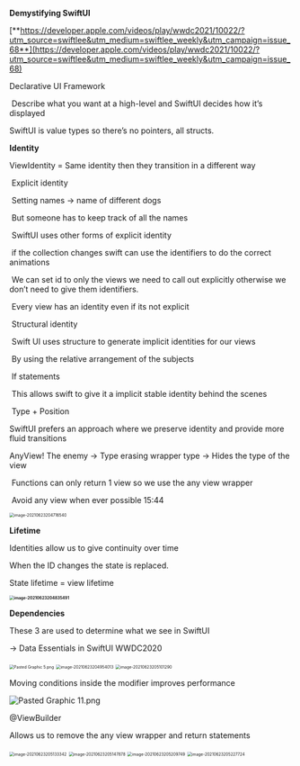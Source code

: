 **Demystifying SwiftUI**

[**https://developer.apple.com/videos/play/wwdc2021/10022/?utm_source=swiftlee&utm_medium=swiftlee_weekly&utm_campaign=issue_68**](https://developer.apple.com/videos/play/wwdc2021/10022/?utm_source=swiftlee&utm_medium=swiftlee_weekly&utm_campaign=issue_68)

Declarative UI Framework

​	Describe what you want at a high-level and SwiftUI decides how it’s displayed



SwiftUI is value types so there’s no pointers, all structs.



**Identity** 

ViewIdentity = Same identity then they transition in a different way

​	Explicit identity

​		Setting names -> name of different dogs

​		But someone has to keep track of all the names

​		SwiftUI uses other forms of explicit identity 

​		if the collection changes swift can use the identifiers to do the correct animations

​		We can set id to only the views we need to call out explicitly otherwise we don’t need to give them identifiers.

​		Every view has an identity even if its not explicit 

​	Structural identity

​		Swift UI uses structure to generate implicit identities for our views

​			By using the relative arrangement of the subjects

​			If statements 

​			This allows swift to give it a implicit stable identity behind the scenes 

​			Type + Position

SwiftUI prefers an approach where we preserve identity and provide more fluid transitions



AnyView! The enemy -> Type erasing wrapper type -> Hides the type of the view

​	Functions can only return 1 view so we use the any view wrapper 

​	Avoid any view when ever possible 15:44



<img src="/Users/congle/Documents/Dev/ios-all-learnings/Images/image-20210623204716540.png" alt="image-20210623204716540" style="zoom:50%;" />

**Lifetime**

Identities allow us to give continuity over time



When the ID changes the state is replaced.

State lifetime = view lifetime 



**<img src="/Users/congle/Documents/Dev/ios-all-learnings/Images/image-20210623204835491.png" alt="image-20210623204835491" style="zoom:50%;" />**





**Dependencies**



These 3 are used to determine what we see in SwiftUI

 -> Data Essentials in SwiftUI WWDC2020





<img src="/Users/congle/Documents/Dev/ios-all-learnings/Images/image-20210623204937010.png" alt="Pasted Graphic 5.png" style="zoom:50%;" />



<img src="/Users/congle/Documents/Dev/ios-all-learnings/Images/image-20210623204954013.png" alt="image-20210623204954013" style="zoom:50%;" />



<img src="/Users/congle/Library/Application Support/typora-user-images/image-20210623205101290.png" alt="image-20210623205101290" style="zoom:50%;" />

Moving conditions inside the modifier improves performance

![Pasted Graphic 11.png](blob:file:///9db9460d-acc7-4fd0-9bcf-03190cca6980)



@ViewBuilder

Allows us to remove the any view wrapper and return statements 

<img src="/Users/congle/Documents/Dev/ios-all-learnings/Images/image-20210623205133342.png" alt="image-20210623205133342" style="zoom:50%;" />

<img src="/Users/congle/Documents/Dev/ios-all-learnings/Images/image-20210623205147878.png" alt="image-20210623205147878" style="zoom:50%;" />

<img src="/Users/congle/Documents/Dev/ios-all-learnings/Images/image-20210623205209749.png" alt="image-20210623205209749" style="zoom:50%;" />



<img src="/Users/congle/Documents/Dev/ios-all-learnings/Images/image-20210623205227724.png" alt="image-20210623205227724" style="zoom:50%;" />